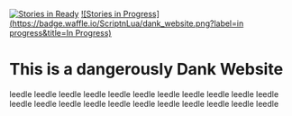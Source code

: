 [![Stories in Ready](https://badge.waffle.io/ScriptnLua/dank_website.png?label=ready&title=Ready)](https://waffle.io/ScriptnLua/dank_website)
[![Stories in Progress](https://badge.waffle.io/ScriptnLua/dank_website.png?label=in progress&title=In Progress)](https://waffle.io/ScriptnLua/dank_website)
# This is a dangerously Dank Website
leedle leedle leedle leedle leedle leedle leedle leedle leedle leedle leedle leedle leedle leedle leedle leedle leedle leedle leedle leedle leedle leedle 
